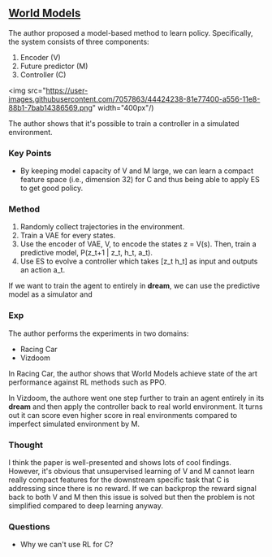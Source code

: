 ## [World Models](https://arxiv.org/abs/1803.10122)

The author proposed a model-based method to learn policy. Specifically, the system consists of three components:

1. Encoder (V)
2. Future predictor (M)
3. Controller (C)

<img src="https://user-images.githubusercontent.com/7057863/44424238-81e77400-a556-11e8-88b1-7bab14386569.png" width="400px"/)

The author shows that it's possible to train a controller in a simulated environment.

### Key Points

- By keeping model capacity of V and M large, we can learn a compact feature space (i.e., dimension 32) for C and thus being able to apply ES to get good policy.



### Method

1. Randomly collect trajectories in the environment.
2. Train a VAE for every states.
3. Use the encoder of VAE, V, to encode the states z = V(s). Then, train a predictive model, P(z_t+1 | z_t, h_t, a_t).
4. Use ES to evolve a controller which takes [z_t h_t] as input and outputs an action a_t.

If we want to train the agent to entirely in **dream**, we can use the predictive model as a simulator and 


### Exp

The author performs the experiments in two domains:

- Racing Car
- Vizdoom

In Racing Car, the author shows that World Models achieve state of the art performance against RL methods such as PPO.

In Vizdoom, the authore went one step further to train an agent entirely in its **dream** and then apply the controller back to real world environment. It turns out it can score even higher score in real environments compared to imperfect simulated environment by M.

### Thought

I think the paper is well-presented and shows lots of cool findings. However, it's obvious that unsupervised learning of V and M cannot learn really compact features for the downstream specific task that C is addressing since there is no reward. If we can backprop the reward signal back to both V and M then this issue is solved but then the problem is not simplified compared to deep learning anyway.

### Questions

- Why we can't use RL for C?
